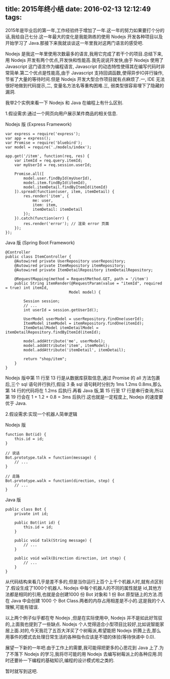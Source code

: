 title: 2015年终小结
date: 2016-02-13 12:12:49
tags:
---
2015年是毕业后的第一年,工作经验终于增加了一年.这一年的努力如果要打个分的话,我给自己七分.这一年最大的变化是我能熟练的使用 Nodejs 开发各种项目以及开始学习了 Java.那接下来我就谈谈这一年里我对这两门语言的感受吧.

Nodejs 是我这一年里使用次数最多的语言,我用它完成了若干个的项目.总结下来,用 Nodejs 开发有两个优点,开发快和性能高.我先说说开发快,由于 Nodejs 使用了 Javascript 这门语言作为编程语言, Javascript 的动态特性使得其在编写代码时非常简单.第二个优点是性能高,由于 Javascript 支持回调函数,使得异步IO并行操作,节省了大量的等待时间.但是 Nodejs 开发大型合作项目就有点麻烦了.一, IDE 无法很好地做到代码提示,二, 变量名方法名等重构困难.三, 弱类型很容易埋下了隐藏的漏洞.

我举2个实例来看一下 Nodejs 和 Java 在编程上有什么区别.

1.假设需求:通过一个网页向用户展示某件商品的相关信息.

Nodejs 版 (Express Framework)
```
var express = require('express');
var app = express();
var Promise = require('bluebird');
var model = require('./models/index');

app.get('/item', function(req, res) {
    var itemId = req.query.itemId;
    var myUserId = req.session.userId;

    Promise.all([
        model.user.findById(myUserId),
        model.item.findById(itemId),
        model.itemDetail.findByItemId(itemId)
    ]).spread(function(user, item, itemDetail) {
        res.render('item', {
            me: user,
            item: item,
            itemDetail: itemDetail
        });
    }).catch(function(err) {
        res.render('error'); // 渲染 error 页面
    });
});
```

Java 版 (Spring Boot Framework)
```
@Controller
public class ItemController {
    @Autowired private UserRepository userRepository;
    @Autowired private ItemRepository itemRepository;
    @Autowired private ItemDetailRepository itemDetailRepository;

    @RequestMapping(method = RequestMethod.GET, path = '/item')
    public String itemRender(@RequestParam(value = "itemId", required = true) int itemId,
                            Model model) {

        Session session;
        // ...
        int userId = session.getUserId();

        UserModel userModel = userRepository.findOne(userId);
        ItemModel itemModel = itemRepository.findOne(itemId);
        ItemDetailModel itemDetailModel = itemDetailRepository.findByItemId(itemId);

        model.addAttribute('me', userModel);
        model.addAttribute('item', itemModel);
        model.addAttribute('itemDetail', itemDetail);

        return "shop/item";
    }
}
```

Nodejs 版中第 11 行至 13 行是从数据库获取信息,通过 Promise 的 all 方法包裹后,三个 sql 语句并行执行,假设 3 条 sql 语句耗时分别为 1ms 1.2ms 0.8ms,那么第 14 行的代码将在 1.2ms 后执行.再看 Java 版,第 15 行至 17 行是串行查询,所以第 19 行会在 1 + 1.2 + 0.8 = 3ms 后执行.这也就是一定程度上, Nodejs 的速度要优于 Java.

2.假设需求:实现一个机器人简单逻辑

Nodejs 版
```
function Bot(id) {
    this.id = id;
}

// 说话
Bot.prototype.talk = function(message) {
    // ...
}

// 走路
Bot.prototype.walk = function(direction, step) {
    // ...
}
```

Java 版
```
public class Bot {
    private int id;

    public Bot(int id) {
        this.id = id;
    }

    public void talk(String message) {
        // ...
    }

    public void walk(Direction direction, int step) {
        // ...
    }
}

```

从代码结构来看几乎是差不多的,但是当你运行上百个上千个机器人时,就有点区别了.假设生成了1000个机器人. Nodejs 中每个机器人的不同的属性就是 id,其他方法都是相同的引用,也就是会创建1000 份 Bot 对象和 1 份 Bot 原型链上的方法.而在 Java 中会创建 1000 个 Bot Class.两者的内存占用相差是不小的.这是我的个人理解,可能有错误.

以上两个例子似乎都在夸 Nodejs ,但是在实际使用中, Nodejs 并不是如此好驾驭的,上面我也提到了一些缺点. Nodejs 个人觉得适合小型项目比较好,比如说智能家居上面.对的,今天我花了五百大洋买了个树莓派,希望能把 Nodejs 折腾上去,那么用事件的模式去处理日常生活的各种指令应该是不错的体验(等待快递中 0.0).

展望一下新的一年吧.由于工作上的需要,我可能得把更多的心思花到 Java 上了.为了不落下 Nodejs 的学习,我将尽可能的用 Nodejs 去编写树莓派上的各种应用.同时还要补一下编程的基础知识,编程的设计模式啦之类的.

暂时就写到这吧.

